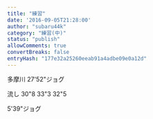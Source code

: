 ```yaml
---
title: "練習"
date: '2016-09-05T21:28:00'
author: "subaru44k"
category: "練習(中)"
status: "publish"
allowComments: true
convertBreaks: false
entryHash: "177e32a25260eeab91a4adbe09e0a12d"
---
```

多摩川
27&#39;52"ジョグ

流し
30"8
33"3
32"5

5&#39;39"ジョグ
